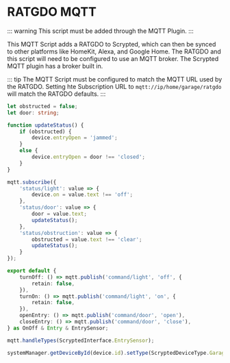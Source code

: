 # RATGDO MQTT

::: warning
This script must be added through the MQTT Plugin.
:::

This MQTT Script adds a RATGDO to Scrypted, which can then be synced to other platforms like HomeKit, Alexa, and Google Home. The RATGDO and this script will need to be configured to use an MQTT broker. The Scrypted MQTT plugin has a broker built in.

::: tip
The MQTT Script must be configured to match the MQTT URL used by the RATGDO. Setting hte Subscription URL to `mqtt://ip/home/garage/ratgdo` will match the RATGDO defaults.
:::

```ts
let obstructed = false;
let door: string;

function updateStatus() {
    if (obstructed) {
        device.entryOpen = 'jammed';
    }
    else {
        device.entryOpen = door !== 'closed';
    }
}

mqtt.subscribe({
    'status/light': value => {
        device.on = value.text !== 'off';
    },
    'status/door': value => {
        door = value.text;
        updateStatus();
    },
    'status/obstruction': value => {
        obstructed = value.text !== 'clear';
        updateStatus();
    }
});

export default {
    turnOff: () => mqtt.publish('command/light', 'off', {
        retain: false,
    }),
    turnOn: () => mqtt.publish('command/light', 'on', {
        retain: false,
    }),
    openEntry: () => mqtt.publish('command/door', 'open'),
    closeEntry: () => mqtt.publish('command/door', 'close'),
} as OnOff & Entry & EntrySensor;

mqtt.handleTypes(ScryptedInterface.EntrySensor);

systemManager.getDeviceById(device.id).setType(ScryptedDeviceType.Garage);
```

